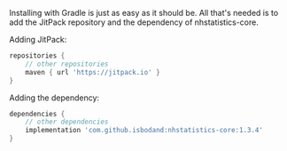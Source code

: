 Installing with Gradle is just as easy as it should be. All that's needed is to add the JitPack repository and the 
dependency of nhstatistics-core.

Adding JitPack:  
```groovy
repositories {
    // other repositories
    maven { url 'https://jitpack.io' }
}
```
Adding the dependency:  
```groovy
dependencies {
    // other dependencies
    implementation 'com.github.isbodand:nhstatistics-core:1.3.4'
}
```
